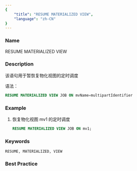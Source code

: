 ```yaml
---
{
    "title": "RESUME MATERIALIZED VIEW",
    "language": "zh-CN"
}
---
```


<!--
Licensed to the Apache Software Foundation (ASF) under one
or more contributor license agreements.  See the NOTICE file
distributed with this work for additional information
regarding copyright ownership.  The ASF licenses this file
to you under the Apache License, Version 2.0 (the
"License"); you may not use this file except in compliance
with the License.  You may obtain a copy of the License at

  http://www.apache.org/licenses/LICENSE-2.0

Unless required by applicable law or agreed to in writing,
software distributed under the License is distributed on an
"AS IS" BASIS, WITHOUT WARRANTIES OR CONDITIONS OF ANY
KIND, either express or implied.  See the License for the
specific language governing permissions and limitations
under the License.
-->

### Name

RESUME MATERIALIZED VIEW

### Description

该语句用于暂恢复物化视图的定时调度

语法：

```sql
RESUME MATERIALIZED VIEW JOB ON mvName=multipartIdentifier
```

### Example

1. 恢复物化视图 mv1 的定时调度

    ```sql
    RESUME MATERIALIZED VIEW JOB ON mv1;
    ```
   
### Keywords

    RESUME, MATERIALIZED, VIEW

### Best Practice

